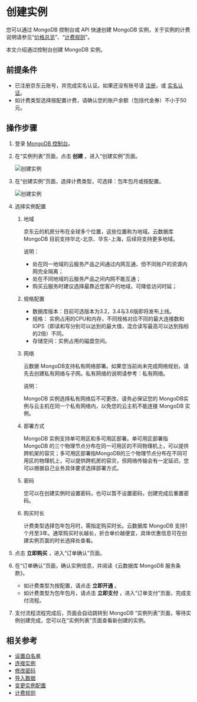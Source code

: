 # 创建实例

您可以通过 MongoDB 控制台或 API 快速创建 MongoDB 实例，关于实例的计费说明请参见“[价格总览](../Pricing/Price-Overview.md)”、“[计费规则](../Pricing/Billing-Rules.md)”。

本文介绍通过控制台创建 MongoDB 实例。

## 前提条件
- 已注册京东云账号，并完成实名认证。如果还没有账号请 [注册](https://accounts.jdcloud.com/p/regPage?source=jdcloud&ReturnUrl=%2f%2fuc.jdcloud.com%2fpassport%2fcomplete%3freturnUrl%3dhttp%3A%2F%2Fuc.jdcloud.com%2Fredirect%2FloginRouter%3FreturnUrl%3Dhttps%253A%252F%252Fwww.jdcloud.com%252Fhelp%252Fdetail%252F734%252FisCatalog%252F1)，或 [实名认证](https://uc.jdcloud.com/account/certify)。
- 如计费类型选择按配置计费，请确认您的账户余额（包括代金券）不小于50元。

## 操作步骤
1. 登录 [MongoDB 控制台](https://mongodb-console.jdcloud.com/mongodb)。
2. 在“实例列表”页面，点击 **创建** ，进入“创建实例”页面。

    ![创建实例](https://github.com/jdcloudcom/cn/blob/master/image/mongodb/mongo-003.png)
    
3. 在“创建实例”页面，选择计费类型，可选择：包年包月或按配置。

	![创建实例](https://github.com/jdcloudcom/cn/blob/master/image/mongodb/mongo-003.png)
	
4. 选择实例配置

	1. 地域
	
       京东云的机房分布在全球多个位置，这些位置称为地域。云数据库 MongoDB 目前支持华北-北京、华东-上海，后续将支持更多地域。

	   说明：
	   - 处在同一地域的云服务产品之间通过内网互通，但不同账户的资源内网完全隔离；
	   - 处在不同地域的云服务产品之间内网不能互通；
	   - 购买云服务时建议选择最靠近您客户的地域，可降低访问时延；
	  
	2. 规格配置
	   - 数据库版本：目前可选版本为3.2，3.4与3.6版即将发布上线。
	   - 规格：	实例占用的CPU和内存，不同规格对应不同的最大连接数和IOPS（即读和写分别可以达到的最大值，混合读写最高可以达到指标的2倍）不同。
	   - 存储空间：实例占用的磁盘空间。
	   
	3. 网络
	
	   云数据 MongoDB支持私有网络部署。如果您当前尚未完成网络规划，请先去创建私有网络与子网。私有网络的说明请参考：私有网络。

	   说明：
	   
	   MongoDB 实例选择私有网络后不可更改，请务必保证您的 MongoDB实例与云主机在同一个私有网络内，以免您的云主机不能连接 MongoDB 实例。
	   
	4. 部署方式
	
	    MongoDB 实例支持单可用区和多可用区部署。单可用区部署指 MongoDB 的三个物理节点分布在同一可用区的不同物理机上，可以提供跨机架的容灾；多可用区部署指MongoDB的三个物理节点分布在不同可用区的物理机上，可以提供跨机房的容灾，但网络传输会有一定延迟。您可以根据自己业务具体要求选择部署方式。

	5. 密码
	
	   您可以在创建实例时设置密码，也可以暂不设置密码，创建完成后重置密码。

	6. 购买时长
	
	   计费类型选择包年包月时，需指定购买时长。云数据库 MongoDB 支持1个月至3年。通常购买时长越长，折合单价越便宜，具体优惠信息可在创建实例页面的时长选择处查看。
	
5. 点击 **立即购买** ，进入“订单确认”页面。
6. 在“订单确认”页面，确认实例信息，并阅读《云数据库 MongoDB 服务条款》。
	- 如计费类型为按配置，请点击 **立即开通** 。
	- 如计费类型为包年包月，请点击 **立即支付** ，进入“订单支付”页面，完成支付流程。
7. 支付流程流程完成后，页面会自动跳转到 MongoDB “实例列表”页面，等待实例创建完成，您可以在“实例列表”页面查看新创建的实例。

## 相关参考

- [设置白名单](Set-Whitelist.md)
- [连接实例](Connect-Instance.md)
- [修改密码](../Operation-Guide/Account-Management/Reset-Password.md)
- [导入数据](Import-Data.md)
- [变更实例配置](../../Operation-Guide/Instance-Management/ModifyInstanceSpec.md)
- [计费规则](../Pricing/Billing-Rules.md)

